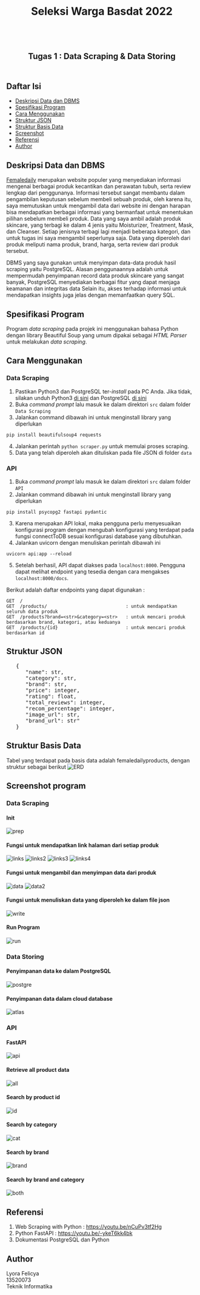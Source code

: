 <h1 align="center">
  <br>
  Seleksi Warga Basdat 2022
  <br>
  <br>
</h1>

<h2 align="center">
  <br>
  Tugas 1 : Data Scraping & Data Storing
  <br>
  <br>
</h2>

## Daftar Isi
* [Deskripsi Data dan DBMS](#deskripsi-data-dan-dbms)
* [Spesifikasi Program](#spesifikasi-program)
* [Cara Menggunakan](#cara-menggunakan)
* [Struktur JSON](#struktur-json)
* [Struktur Basis Data](#struktur-basis-data)
* [Screenshot](#screenshot-program)
* [Referensi](#referensi)
* [Author](#author)

## Deskripsi Data dan DBMS
[Femaledaily](https://femaledaily.com/) merupakan website populer yang menyediakan informasi mengenai berbagai produk kecantikan dan perawatan tubuh, serta review lengkap dari penggunanya. Informasi tersebut sangat membantu dalam pengambilan keputusan sebelum membeli sebuah produk, oleh karena itu, saya memutuskan untuk mengambil data dari website ini dengan harapan bisa mendapatkan berbagai informasi yang bermanfaat untuk menentukan pilihan sebelum membeli produk. Data yang saya ambil adalah produk skincare, yang terbagi ke dalam 4 jenis yaitu Moisturizer, Treatment, Mask, dan Cleanser. Setiap jenisnya terbagi lagi menjadi beberapa kategori, dan untuk tugas ini saya mengambil seperlunya saja. Data yang diperoleh dari produk meliputi nama produk, brand, harga, serta review dari produk tersebut.

DBMS yang saya gunakan untuk menyimpan data-data produk hasil scraping yaitu PostgreSQL. Alasan penggunaannya adalah untuk mempermudah penyimpanan record data produk skincare yang sangat banyak, PostgreSQL menyediakan berbagai fitur yang dapat menjaga keamanan dan integritas data Selain itu, akses terhadap informasi untuk mendapatkan insights juga jelas dengan memanfaatkan query SQL.

## Spesifikasi Program
Program _data scraping_ pada projek ini menggunakan bahasa Python dengan library Beautiful Soup yang umum dipakai sebagai _HTML Parser_ untuk melakukan _data scraping_.

## Cara Menggunakan
### Data Scraping
1. Pastikan Python3 dan PostgreSQL ter-_install_ pada PC Anda. Jika tidak, silakan unduh Python3 [di sini](https://www.python.org/downloads/) dan PostgreSQL [di sini](https://www.postgresql.org/download/)
2. Buka _command prompt_ lalu masuk ke dalam direktori `src` dalam folder `Data Scraping`
3. Jalankan command dibawah ini untuk menginstall library yang diperlukan
```
pip install beautifulsoup4 requests
```
4. Jalankan perintah `python scraper.py` untuk memulai proses scraping.
5. Data yang telah diperoleh akan dituliskan pada file JSON di folder `data`

### API
1. Buka _command prompt_ lalu masuk ke dalam direktori `src` dalam folder `API`
2. Jalankan command dibawah ini untuk menginstall library yang diperlukan
```
pip install psycopg2 fastapi pydantic
```
3. Karena merupakan API lokal, maka pengguna perlu menyesuaikan konfigurasi program dengan mengubah konfigurasi yang terdapat pada fungsi connectToDB sesuai konfigurasi database yang dibutuhkan. 
4. Jalankan uvicorn dengan menuliskan perintah dibawah ini
```
uvicorn api:app --reload
```
5. Setelah berhasil, API dapat diakses pada `localhost:8000`. Pengguna dapat melihat endpoint yang tesedia dengan cara mengakses `localhost:8000/docs`.

Berikut adalah daftar endpoints yang dapat digunakan :
```
GET  /
GET  /products/                             : untuk mendapatkan seluruh data produk
GET  /products?brand=<str>&category=<str>   : untuk mencari produk berdasarkan brand, kategori, atau keduanya
GET  /products/{id}                         : untuk mencari produk berdasarkan id
```

## Struktur JSON
<pre>
   {
      "name": str,
      "category": str,
      "brand": str,
      "price": integer,
      "rating": float,
      "total_reviews": integer,
      "recom_percentage": integer,
      "image_url": str,
      "brand_url": str"
   }
</pre>

## Struktur Basis Data
Tabel yang terdapat pada basis data adalah femaledailyproducts, dengan struktur sebagai berikut
![ERD](https://github.com/lyorafelicya/Seleksi-2022-Tugas-1/blob/main/Data%20Storing/design/ERD.png)

## Screenshot program
### Data Scraping
#### Init
![prep](https://github.com/lyorafelicya/Seleksi-2022-Tugas-1/blob/main/Data%20Scraping/screenshot/init.jpeg)

#### Fungsi untuk mendapatkan link halaman dari setiap produk
![links](https://github.com/lyorafelicya/Seleksi-2022-Tugas-1/blob/main/Data%20Scraping/screenshot/fungsi%20getproductlinks.jpeg)
![links2](https://github.com/lyorafelicya/Seleksi-2022-Tugas-1/blob/main/Data%20Scraping/screenshot/treatment%20product.jpeg)
![links3](https://github.com/lyorafelicya/Seleksi-2022-Tugas-1/blob/main/Data%20Scraping/screenshot/mask%20product.jpeg)
![links4](https://github.com/lyorafelicya/Seleksi-2022-Tugas-1/blob/main/Data%20Scraping/screenshot/cleanser%20product.jpeg)

#### Fungsi untuk mengambil dan menyimpan data dari produk
![data](https://github.com/lyorafelicya/Seleksi-2022-Tugas-1/blob/main/Data%20Scraping/screenshot/fungsi%20get%20product%20data.jpeg)
![data2](https://github.com/lyorafelicya/Seleksi-2022-Tugas-1/blob/main/Data%20Scraping/screenshot/fungsi%20get%20product%20data(2).jpeg)

#### Fungsi untuk menuliskan data yang diperoleh ke dalam file json
![write](https://github.com/lyorafelicya/Seleksi-2022-Tugas-1/blob/main/Data%20Scraping/screenshot/fungsi%20write%20json.jpeg)

#### Run Program
![run](https://github.com/lyorafelicya/Seleksi-2022-Tugas-1/blob/main/Data%20Scraping/screenshot/run%20program.jpeg)

### Data Storing
#### Penyimpanan data ke dalam PostgreSQL
![postgre](https://github.com/lyorafelicya/Seleksi-2022-Tugas-1/blob/main/Data%20Storing/screenshot/postgresql.jpeg)

#### Penyimpanan data dalam cloud database
![atlas](https://github.com/lyorafelicya/Seleksi-2022-Tugas-1/blob/main/Data%20Storing/screenshot/mongo%20atlas.jpeg)

### API
#### FastAPI
![api](https://github.com/lyorafelicya/Seleksi-2022-Tugas-1/blob/main/API/screenshots/fastapi.jpg)

#### Retrieve all product data
![all](https://github.com/lyorafelicya/Seleksi-2022-Tugas-1/blob/main/API/screenshots/allproducts.jpeg)

#### Search by product id
![id](https://github.com/lyorafelicya/Seleksi-2022-Tugas-1/blob/main/API/screenshots/id.jpeg)

#### Search by category
![cat](https://github.com/lyorafelicya/Seleksi-2022-Tugas-1/blob/main/API/screenshots/search%20by%20category.jpeg)

#### Search by brand
![brand](https://github.com/lyorafelicya/Seleksi-2022-Tugas-1/blob/main/API/screenshots/brand.jpeg)

#### Search by brand and category
![both](https://github.com/lyorafelicya/Seleksi-2022-Tugas-1/blob/main/API/screenshots/both.jpeg)

## Referensi
1. Web Scraping with Python : https://youtu.be/nCuPv3tf2Hg
2. Python FastAPI : https://youtu.be/-ykeT6kk4bk
3. Dokumentasi PostgreSQL dan Python

## Author 
Lyora Felicya <br>
13520073 <br>
Teknik Informatika 
